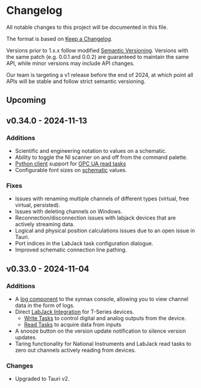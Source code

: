 # Changelog

All notable changes to this project will be documented in this file.

The format is based on [Keep a Changelog](https://keepachangelog.com/en/1.1.0/).

Versions prior to 1.x.x follow modified [Semantic Versioning](https://semver.org/spec/v2.0.0.html).
Versions with the same patch (e.g. 0.0.1 and 0.0.2) are guaranteed to maintain the same API, while minor versions may include API changes.

Our team is targeting a v1 release before the end of 2024, at which point all APIs will be stable and follow strict semantic versioning.

## Upcoming

## v0.34.0 - 2024-11-13

### Additions

- Scientific and engineering notation to values on a schematic.
- Ability to toggle the NI scanner on and off from the command palette.
- [Python client](https://docs-1gg5z500t-synnax.vercel.app/reference/python-client) support for [OPC UA read tasks](https://docs-1gg5z500t-synnax.vercel.app/reference/device-drivers/opc-ua/read-task)
- Configurable font sizes on [schematic](https://docs-1gg5z500t-synnax.vercel.app/reference/console/schematic) values.

### Fixes

- Issues with renaming multiple channels of different types (virtual, free virtual, persisted).
- Issues with deleting channels on Windows.
- Reconnection/disconnection issues with labjack devices that are actively streaming data.
- Logical and physical position calculations issues due to an open issue in Tauri.
- Port indices in the LabJack task configuration dialogue.
- Improved schematic connection line pathing.

## v0.33.0 - 2024-11-04

### Additions

- A [log component](https://docs-1qlj556hd-synnax.vercel.app/reference/console/logs) to the synnax console, allowing you to view channel data in the form of logs.
- Direct [LabJack Integration](https://docs-1qlj556hd-synnax.vercel.app/reference/device-drivers/labjack) for T-Series devices.
  - [Write Tasks](https://docs-1qlj556hd-synnax.vercel.app/reference/device-drivers/labjack/write-task) to control digital and analog outputs from the device.
  - [Read Tasks](https://docs-1qlj556hd-synnax.vercel.app/reference/device-drivers/labjack/read-task) to acquire data from inputs
- A snooze button on the version update notification to silence version updates.
- Taring functionality for National Instruments and LabJack read tasks to zero out channels actively reading from devices.

### Changes

- Upgraded to Tauri v2.
